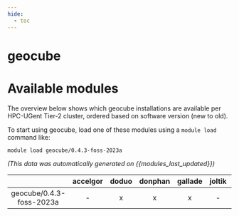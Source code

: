 ```yaml
---
hide:
  - toc
---
```


geocube
=======

# Available modules


The overview below shows which geocube installations are available per HPC-UGent Tier-2 cluster, ordered based on software version (new to old).

To start using geocube, load one of these modules using a `module load` command like:

```shell
module load geocube/0.4.3-foss-2023a
```

*(This data was automatically generated on {{modules_last_updated}})*  

| |accelgor|doduo|donphan|gallade|joltik|shinx|skitty|
| :---: | :---: | :---: | :---: | :---: | :---: | :---: | :---: |
|geocube/0.4.3-foss-2023a|-|x|x|x|-|x|x|
